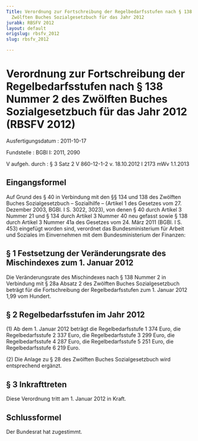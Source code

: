 ```yaml
---
Title: Verordnung zur Fortschreibung der Regelbedarfsstufen nach § 138 Nummer 2 des
  Zwölften Buches Sozialgesetzbuch für das Jahr 2012
jurabk: RBSFV 2012
layout: default
origslug: rbsfv_2012
slug: rbsfv_2012

---
```


# Verordnung zur Fortschreibung der Regelbedarfsstufen nach § 138 Nummer 2 des Zwölften Buches Sozialgesetzbuch für das Jahr 2012 (RBSFV 2012)

Ausfertigungsdatum
:   2011-10-17

Fundstelle
:   BGBl I: 2011, 2090

V aufgeh. durch
:   § 3 Satz 2 V 860-12-1-2 v. 18.10.2012 I 2173 mWv 1.1.2013


## Eingangsformel

Auf Grund des § 40 in Verbindung mit den §§ 134 und 138 des Zwölften
Buches Sozialgesetzbuch – Sozialhilfe – (Artikel 1 des Gesetzes vom
27\. Dezember 2003, BGBl. I S. 3022, 3023), von denen § 40 durch
Artikel 3 Nummer 21 und § 134 durch Artikel 3 Nummer 40 neu gefasst
sowie § 138 durch Artikel 3 Nummer 41a des Gesetzes vom 24. März 2011
(BGBl. I S. 453) eingefügt worden sind, verordnet das
Bundesministerium für Arbeit und Soziales im Einvernehmen mit dem
Bundesministerium der Finanzen:


## § 1 Festsetzung der Veränderungsrate des Mischindexes zum 1. Januar 2012

Die Veränderungsrate des Mischindexes nach § 138 Nummer 2 in
Verbindung mit § 28a Absatz 2 des Zwölften Buches Sozialgesetzbuch
beträgt für die Fortschreibung der Regelbedarfsstufen zum 1. Januar
2012 1,99 vom Hundert.


## § 2 Regelbedarfsstufen im Jahr 2012

(1) Ab dem 1. Januar 2012 beträgt
die Regelbedarfsstufe 1
374 Euro,
die Regelbedarfsstufe 2
337 Euro,
die Regelbedarfsstufe 3
299 Euro,
die Regelbedarfsstufe 4
287 Euro,
die Regelbedarfsstufe 5
251 Euro,
die Regelbedarfsstufe 6
219 Euro.

(2) Die Anlage zu § 28 des Zwölften Buches Sozialgesetzbuch wird
entsprechend ergänzt.


## § 3 Inkrafttreten

Diese Verordnung tritt am 1. Januar 2012 in Kraft.


## Schlussformel

Der Bundesrat hat zugestimmt.

